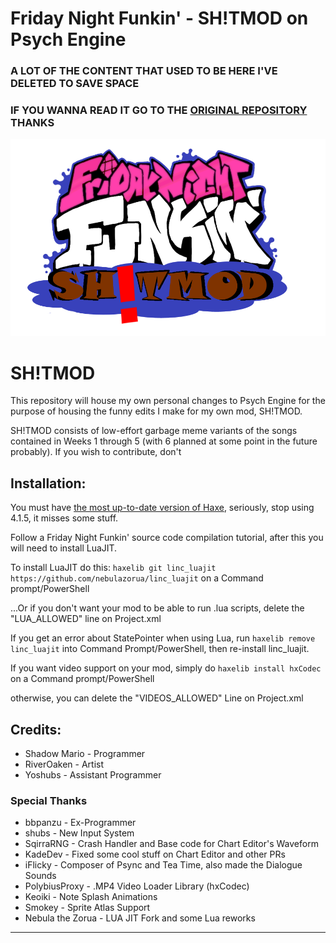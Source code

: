 # Friday Night Funkin' - SH!TMOD on Psych Engine
### A LOT OF THE CONTENT THAT USED TO BE HERE I'VE DELETED TO SAVE SPACE

### IF YOU WANNA READ IT GO TO THE [ORIGINAL REPOSITORY](https://github.com/ShadowMario/FNF-PsychEngine) THANKS

![Sh!tmod Logo](assets/preload/images/ShitmodLogo.png)

# SH!TMOD
This repository will house my own personal changes to Psych Engine for the purpose of housing the funny edits I make for my own mod, SH!TMOD.

SH!TMOD consists of low-effort garbage meme variants of the songs contained in Weeks 1 through 5 (with 6 planned at some point in the future probably).
If you wish to contribute, don't

## Installation:
You must have [the most up-to-date version of Haxe](https://haxe.org/download/), seriously, stop using 4.1.5, it misses some stuff.

Follow a Friday Night Funkin' source code compilation tutorial, after this you will need to install LuaJIT.

To install LuaJIT do this: `haxelib git linc_luajit https://github.com/nebulazorua/linc_luajit` on a Command prompt/PowerShell

...Or if you don't want your mod to be able to run .lua scripts, delete the "LUA_ALLOWED" line on Project.xml


If you get an error about StatePointer when using Lua, run `haxelib remove linc_luajit` into Command Prompt/PowerShell, then re-install linc_luajit.

If you want video support on your mod, simply do `haxelib install hxCodec` on a Command prompt/PowerShell

otherwise, you can delete the "VIDEOS_ALLOWED" Line on Project.xml

## Credits:
* Shadow Mario - Programmer
* RiverOaken - Artist
* Yoshubs - Assistant Programmer

### Special Thanks
* bbpanzu - Ex-Programmer
* shubs - New Input System
* SqirraRNG - Crash Handler and Base code for Chart Editor's Waveform
* KadeDev - Fixed some cool stuff on Chart Editor and other PRs
* iFlicky - Composer of Psync and Tea Time, also made the Dialogue Sounds
* PolybiusProxy - .MP4 Video Loader Library (hxCodec)
* Keoiki - Note Splash Animations
* Smokey - Sprite Atlas Support
* Nebula the Zorua - LUA JIT Fork and some Lua reworks
_____________________________________
